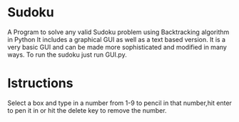 # Sudoku
A Program to solve any valid Sudoku problem using Backtracking algorithm in Python
It includes a graphical GUI as well as a text based version.
It is a very basic GUI and can be made more sophisticated and modified in many ways.
To run the sudoku just run GUI.py.

# Istructions
Select a box and type in a number from 1-9 to pencil in that number,hit enter to pen it in or hit the delete key to remove the  number.
